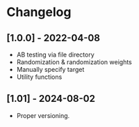 # Changelog

## [1.0.0] - 2022-04-08

- AB testing via file directory
- Randomization & randomization weights
- Manually specify target
- Utility functions

## [1.01] - 2024-08-02

- Proper versioning.
